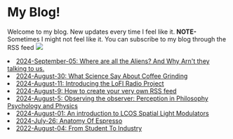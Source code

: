 # My Blog!</h1>
Welcome to my blog. New updates every time I feel like it.
<b>NOTE-</b> Sometimes I might not feel like it.
You can subscribe to my blog through the RSS feed
    <a href="feed.xml"> <img src="\Assets\rss-button.gif"> </a>

<li>
    <a href="blogs/Aliens.html">
        2024-September-05: Where are all the Aliens? And Why Arn't they talking
        to us.
    </a>
</li>

<li>
    <a href="blogs/WhatScienceSaysAboutCoffeeGrinding.html"
        >2024-August-30: What Science Say About Coffee Grinding</a
    >
</li>
<li>
    <a href="blogs/lofiRadio.html"
        >2024-August-11: Introducing the LoFI Radio Project
    </a>

<li>
    <a href="blogs/rss.html"
        >2024-August-9: How to create your very own RSS feed
    </a>
</li>

<li>
    <a href="blogs/Perceptibility.html"
        >2024-August-5: Observing the observer: Perception in
        Philosophy Psychology and Physics
    </a>
</li>

<li>
    <a href="blogs/IntroToLCOS.html"
        >2024-August-01: An introduction to LCOS Spatial Light
        Modulators</a
    >
</li>
<li>
    <a href="blogs/20240725T075059.html"
        >2024-July-26: Anatomy Of Espresso</a
    >
</li>
<li>
    <a href="blogs/fromStudentToIndustry.html"
        >2022-August-04: From Student To Industry</a
    >
</li>
